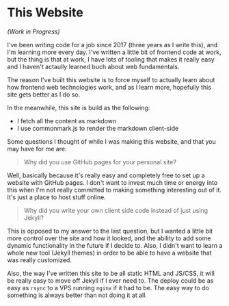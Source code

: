 # This Website

*(Work in Progress)*

I've been writing code for a job since 2017 (three years as I write this),
and I'm learning more every day. I've written a little bit of frontend code
at work, but the thing is that at work, I have lots of tooling that makes
it really easy and I haven't actaully learned buch about web fundamentals.

The reason I've built this website is to force myself to actually learn about
how frontend web technologies work, and as I learn more, hopefully this site
gets better as I do so.

In the meanwhile, this site is build as the following:

- I fetch all the content as markdown
- I use commonmark.js to render the markdown client-side

Some questions I thought of while I was making this website, and that you may
have for me are:

> Why did you use GitHub pages for your personal site?

Well, basically because it's really easy and completely free to set up a
website with GitHub pages. I don't want to invest much time or energy
into this when I'm not really committed to making something interesting
out of it. It's just a place to host stuff online.

> Why did you write your own client side code instead of just using Jekyll?

This is opposed to my answer to the last question, but I wanted a little
bit more control over the site and how it looked, and the ability to add
some dynamic functionality in the future if I decide to. Also, I didn't
want to learn a whole new tool (Jekyll themes) in order to be able to
have a website that was really customized.

Also, the way I've written this site to be all static HTML and JS/CSS,
it will be really easy to move off Jekyll if I ever need to. The deploy
could be as easy as `rsync` to a VPS running `nginx` if it had to be.
The easy way to do something is always better than not doing it at all.
